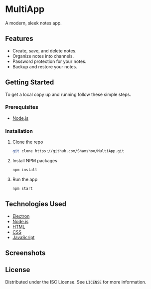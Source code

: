 # MultiApp

A modern, sleek notes app.

## Features

*   Create, save, and delete notes.
*   Organize notes into channels.
*   Password protection for your notes.
*   Backup and restore your notes.

## Getting Started

To get a local copy up and running follow these simple steps.

### Prerequisites

*   [Node.js](https://nodejs.org/en/)

### Installation

1.  Clone the repo
    ```sh
    git clone https://github.com/Shamshoo/MultiApp.git
    ```
2.  Install NPM packages
    ```sh
    npm install
    ```
3.  Run the app
    ```sh
    npm start
    ```

## Technologies Used

*   [Electron](https://www.electronjs.org/)
*   [Node.js](https://nodejs.org/en/)
*   [HTML](https://developer.mozilla.org/en-US/docs/Web/HTML)
*   [CSS](https://developer.mozilla.org/en-US/docs/Web/CSS)
*   [JavaScript](https://developer.mozilla.org/en-US/docs/Web/JavaScript)

## Screenshots



## License

Distributed under the ISC License. See `LICENSE` for more information.
